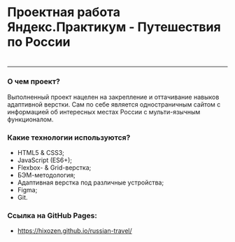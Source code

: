 # Проектная работа Яндекс.Практикум - Путешествия по России
#
---
### О чем проект?
Выполненный проект нацелен на закрепление и оттачивание навыков адаптивной верстки.
Сам по себе является одностраничным сайтом с информацией об интересных местах России с мульти-язычным функционалом.

### Какие технологии используются?
* HTML5 & CSS3;
* JavaScript (ES6+);
* Flexbox- & Grid-верстка;
* БЭМ-методология;
* Адаптивная верстка под различные устройства;
* Figma;
* Git.

### Ссылка на GitHub Pages:
* https://hixozen.github.io/russian-travel/
